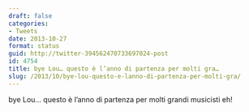 ```yaml
---
draft: false
categories:
- Tweets
date: 2013-10-27
format: status
guid: http://twitter-394562470733697024-post
id: 4754
title: bye Lou… questo è l’anno di partenza per molti gra…
slug: /2013/10/bye-lou-questo-e-lanno-di-partenza-per-molti-gra/
---
```


bye Lou… questo è l’anno di partenza per molti grandi musicisti eh!